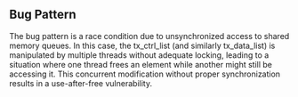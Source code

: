 ## Bug Pattern

The bug pattern is a race condition due to unsynchronized access to shared memory queues. In this case, the tx_ctrl_list (and similarly tx_data_list) is manipulated by multiple threads without adequate locking, leading to a situation where one thread frees an element while another might still be accessing it. This concurrent modification without proper synchronization results in a use-after-free vulnerability.